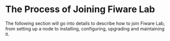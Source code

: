 # The Process of Joining Fiware Lab

The following section will go into details to describe how to join Fiware Lab,
from setting up a node to installing, configuring, upgrading and maintaining it.

